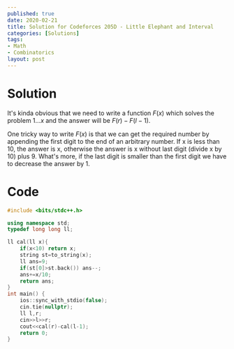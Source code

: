 ```yaml
---
published: true
date: 2020-02-21
title: Solution for Codeforces 205D - Little Elephant and Interval
categories: [Solutions]
tags: 
- Math
- Combinatorics
layout: post
---
```

<!--more-->

# Solution

It's kinda obvious that we need to write a function $F(x)$ which solves the problem $1\dots x$ and the answer will be $F(r)-F(l-1)$.

One tricky way to write $F(x)$ is that we can get the required number by appending the first digit to the end of an arbitrary number. If x is less than 10, the answer is x, otherwise the answer is x without last digit (divide x by 10) plus 9. What's more, if the last digit is smaller than the first digit we have to decrease the answer by 1.

# Code
```cpp
#include <bits/stdc++.h>

using namespace std;
typedef long long ll;

ll cal(ll x){
	if(x<10) return x;
	string st=to_string(x);
	ll ans=9;
	if(st[0]>st.back()) ans--;
	ans+=x/10;
	return ans;
}
int main() {
    ios::sync_with_stdio(false);
    cin.tie(nullptr);
	ll l,r;
	cin>>l>>r;
	cout<<cal(r)-cal(l-1);
    return 0;
}
```
